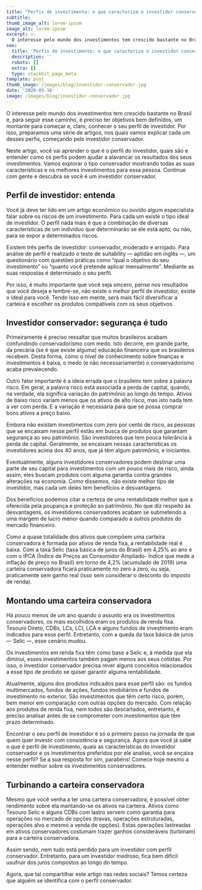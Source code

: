 ```yaml
---
title: "Perfis de investimento: o que caracteriza o investidor conservador?"
subtitle: 
thumb_image_alt: lorem-ipsum
image_alt: lorem-ipsum
excerpt: >-
  O interesse pelo mundo dos investimentos tem crescido bastante no Brasil e, para seguir esse caminho, é preciso ter objetivos bem definidos, um montante para começar e, claro, conhecer o seu perfil de investidor. Por isso, preparamos uma série de artigos, nos quais vamos explicar cada um desses perfis, começando pelo investidor conservador.
seo:
  title: 'Perfis de investimento: o que caracteriza o investidor conservador?'
  description: ''
  robots: []
  extra: []
  type: stackbit_page_meta
template: post
thumb_image: /images/blog/investidor-conservador.jpg
date: '2020-03-16'
image: /images/blog/investidor-conservador.jpg
---
```

O interesse pelo mundo dos investimentos tem crescido bastante no Brasil e, para seguir esse caminho, é preciso ter objetivos bem definidos, um montante para começar e, claro, conhecer o seu perfil de investidor. Por isso, preparamos uma série de artigos, nos quais vamos explicar cada um desses perfis, começando pelo investidor conservador.

Neste artigo, você vai aprender o que é o perfil do investidor, quais são e entender como os perfis podem ajudar a alavancar os resultados dos seus investimentos. Vamos explorar o tipo conservador mostrando todas as suas características e os melhores investimentos para essa pessoa. Continue com gente e descubra se você é um investidor conservador.

## Perfil de investidor: entenda
Você já deve ter lido em um artigo econômico ou ouvido algum especialista falar sobre os riscos de um investimento. Para cada um existe o tipo ideal de investidor. O perfil nada mais é que a combinação de diversas características de um indivíduo que determinarão se ele está apto, ou não, para se expor a determinados riscos.

Existem três perfis de investidor: conservador, moderado e arrojado. Para análise de perfil é realizado o teste de suitability — aptidão em inglês —, um questionário com questões práticas como “qual o objetivo do seu investimento” ou “quanto você pretende aplicar mensalmente”. Mediante as suas respostas é determinado o seu perfil.

Por isso, é muito importante que você seja sincero, pense nos resultados que você deseja e lembre-se, não existe o melhor perfil de investidor, existe o ideal para você. Tendo isso em mente, será mais fácil diversificar a carteira e escolher os produtos compatíveis com os seus objetivos.

## Investidor conservador: segurança é tudo
Primeiramente é preciso ressaltar que muitos brasileiros acabam confundindo conservadorismo com medo. Isto decorre, em grande parte, da precária (se é que existe alguma) educação financeira que os brasileiros recebem. Desta forma, como o nível de conhecimento sobre finanças e investimentos é baixa, o medo (e não necessariamente) o conservadorismo acaba prevalecendo.

Outro fator importante é a ideia errada que o brasileiro tem sobre a palavra risco. Em geral, a palavra risco está associada a perda de capital, quando, na verdade, ela significa variação do patrimônio ao longo do tempo. Ativos de baixo risco variam menos que os ativos de alto risco, mas isto nada tem a ver com perda. E a variação é necessária para que se possa comprar bons ativos a preço baixo.

Embora não existam investimentos com zero por cento de risco, as pessoas que se encaixam nesse perfil estão em busca de produtos que garantam segurança ao seu patrimônio. São investidores que tem pouca tolerância à perda de capital. Geralmente, se encaixam nessas características os investidores acima dos 40 anos, que já têm algum patrimônio, e iniciantes.

Eventualmente, alguns investidores conservadores podem destinar uma parte de seu capital para investimentos com um pouco mais de risco, ainda assim, eles buscam produtos com alguma garantia contra grandes alterações na economia. Como dissemos, não existe melhor tipo de investidor, mas cada um deles tem benefícios e desvantagens.

Dos benefícios podemos citar a certeza de uma rentabilidade melhor que a oferecida pela poupança e proteção ao patrimônio. No que diz respeito às desvantagens, os investidores conservadores acabam se submetendo a uma margem de lucro menor quando comparado a outros produtos do mercado financeiro.

Como a quase totalidade dos ativos que compõem uma carteira conservadora é formada por ativos de renda fixa, a rentabilidade real é baixa. Com a taxa Selic (taxa básica de juros do Brasil) em 4,25% ao ano e com o IPCA (Índice de Preços ao Consumidor Ampliado- Índice que mede a inflação de preço no Brasil) em torno de 4,2% (acumulado de 2019) uma carteira conservadora ficará praticamente no zero a zero, ou seja, praticamente sem ganho real (isso sem considerar o desconto do imposto de renda).

## Montando uma carteira conservadora
Há pouco menos de um ano quando o assunto era os investimentos conservadores, os mais escolhidos eram os produtos de renda fixa. Tesouro Direto, CDBs, LCs, LCI, LCA e alguns fundos de investimento eram indicados para esse perfil. Entretanto, com a queda da taxa básica de juros — Selic —, esse cenário mudou.

Os investimentos em renda fixa têm como base a Selic e, à medida que ela diminui, esses investimentos também pagam menos aos seus cotistas. Por isso, o investidor conservador precisa rever alguns conceitos relacionados a esse tipo de produto se quiser garantir alguma rentabilidade.

Atualmente, alguns dos produtos indicados para esse perfil são: os fundos multimercados, fundos de ações, fundos imobiliários e fundos de investimento no exterior. São investimentos que têm certo risco, porém, bem menor em comparação com outras opções do mercado. Com relação aos produtos de renda fixa, nem todos são descartados, entretanto, é preciso analisar antes de se comprometer com investimentos que têm prazo determinado.

Encontrar o seu perfil de investidor é só o primeiro passo na jornada de que quem quer investir com consistência e segurança. Agora que você já sabe o que é perfil de investimento, quais as características do investidor conservador e os investimentos preferidos por ele analise, você se encaixa nesse perfil? Se a sua resposta for sim, parabéns! Comece hoje mesmo a entender melhor sobre os investimentos conservadores.

## Turbinando a carteira conservadora
Mesmo que você venha a ter uma carteira conservadora, é possível obter rendimento sobre ela mantando-se os ativos na carteira. Ativos como Tesouro Selic e alguns CDBs com lastro servem como garantia para operações no mercado de opções (travas, operações estruturadas, operações alvo e mesmo a venda de opções). Estas operações lastreadas em ativos conservadores costumam trazer ganhos consideráveis (turbinam) para a carteira conservadora.

Assim sendo, nem tudo está perdido para um investidor com perfil conservador. Entretanto, para um investidor medroso, fica bem difícil usufruir dos juros compostos ao longo do tempo.

Agora, que tal compartilhar este artigo nas redes sociais? Temos certeza que alguém se identifica com o perfil conservador.